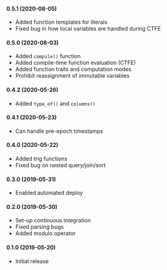 #### 0.5.1	(2020-08-05)

- Added function templates for literals
- Fixed bug in how local variables are handled during CTFE

#### 0.5.0	(2020-08-03)

- Added `compile()` function
- Added compile-time function evaluation (CTFE)
- Added function traits and computation modes
- Prohibit reassignment of immutable variables

#### 0.4.2	(2020-05-26)

- Added `type_of()` and `columns()`

#### 0.4.1	(2020-05-23)

- Can handle pre-epoch timestamps

#### 0.4.0	(2020-05-22)

- Added trig functions
- Fixed bug on nested query/join/sort

#### 0.3.0	(2019-05-31)

- Enabled automated deploy

#### 0.2.0	(2019-05-30)

- Set-up continuous integration
- Fixed parsing bugs
- Added modulo operator

#### 0.1.0	(2019-05-20)

- Initial release

